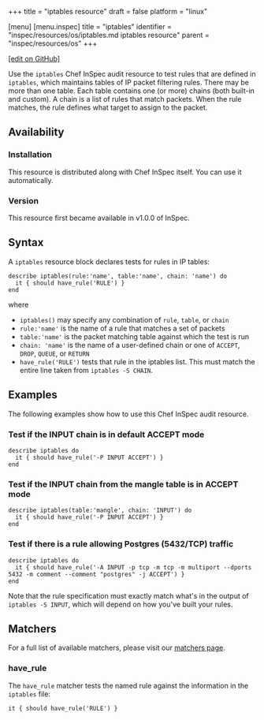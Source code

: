 +++
title = "iptables resource"
draft = false
platform = "linux"

[menu]
  [menu.inspec]
    title = "iptables"
    identifier = "inspec/resources/os/iptables.md iptables resource"
    parent = "inspec/resources/os"
+++

[\[edit on GitHub\]](https://github.com/inspec/inspec/blob/master/www/content/inspec/resources/iptables.md)

Use the `iptables` Chef InSpec audit resource to test rules that are defined in `iptables`, which maintains tables of IP packet filtering rules. There may be more than one table. Each table contains one (or more) chains (both built-in and custom). A chain is a list of rules that match packets. When the rule matches, the rule defines what target to assign to the packet.

## Availability

### Installation

This resource is distributed along with Chef InSpec itself. You can use it automatically.

### Version

This resource first became available in v1.0.0 of InSpec.

## Syntax

A `iptables` resource block declares tests for rules in IP tables:

    describe iptables(rule:'name', table:'name', chain: 'name') do
      it { should have_rule('RULE') }
    end

where

- `iptables()` may specify any combination of `rule`, `table`, or `chain`
- `rule:'name'` is the name of a rule that matches a set of packets
- `table:'name'` is the packet matching table against which the test is run
- `chain: 'name'` is the name of a user-defined chain or one of `ACCEPT`, `DROP`, `QUEUE`, or `RETURN`
- `have_rule('RULE')` tests that rule in the iptables list. This must match the entire line taken from `iptables -S CHAIN`.

## Examples

The following examples show how to use this Chef InSpec audit resource.

### Test if the INPUT chain is in default ACCEPT mode

    describe iptables do
      it { should have_rule('-P INPUT ACCEPT') }
    end

### Test if the INPUT chain from the mangle table is in ACCEPT mode

    describe iptables(table:'mangle', chain: 'INPUT') do
      it { should have_rule('-P INPUT ACCEPT') }
    end

### Test if there is a rule allowing Postgres (5432/TCP) traffic

    describe iptables do
      it { should have_rule('-A INPUT -p tcp -m tcp -m multiport --dports 5432 -m comment --comment "postgres" -j ACCEPT') }
    end

Note that the rule specification must exactly match what's in the output of `iptables -S INPUT`, which will depend on how you've built your rules.

## Matchers

For a full list of available matchers, please visit our [matchers page](/inspec/matchers/).

### have_rule

The `have_rule` matcher tests the named rule against the information in the `iptables` file:

    it { should have_rule('RULE') }
